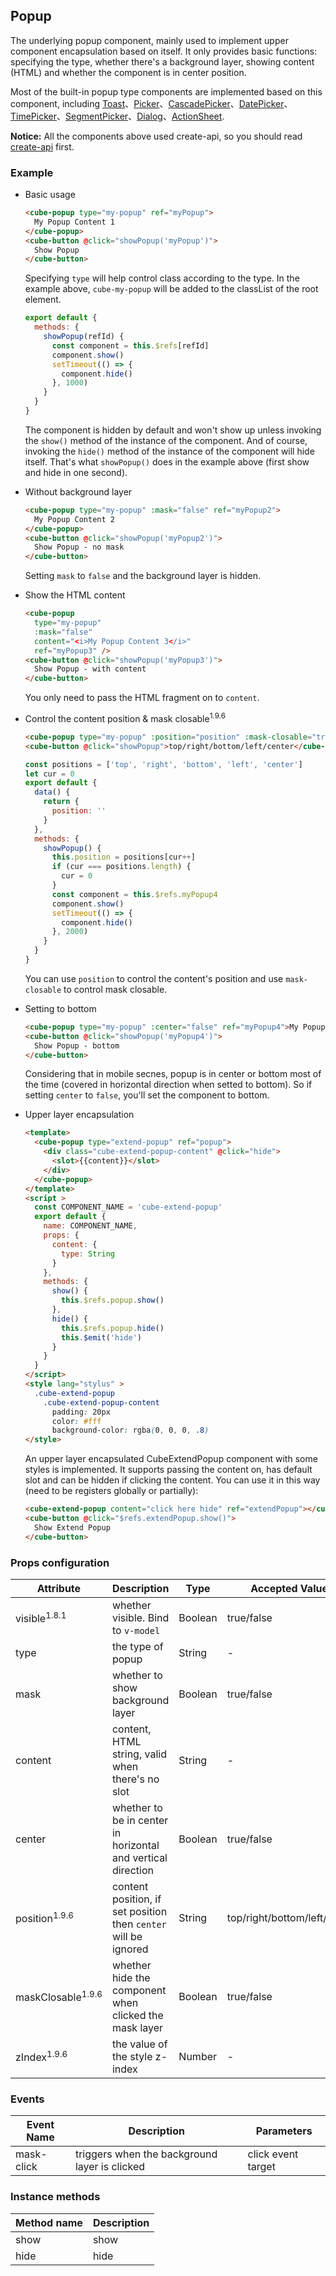 ## Popup

The underlying popup component, mainly used to implement upper component encapsulation based on itself. It only provides basic functions: specifying the type, whether there's a background layer, showing content (HTML) and whether the component is in center position.

Most of the built-in popup type components are implemented based on this component, including [Toast](#/en-US/docs/toast)、[Picker](#/en-US/docs/picker)、[CascadePicker](#/en-US/docs/cascade-picker)、[DatePicker](#/en-US/docs/date-picker)、[TimePicker](#/en-US/docs/time-picker)、[SegmentPicker](#/en-US/docs/segment-picker)、[Dialog](#/en-US/docs/dialog)、[ActionSheet](#/en-US/docs/action-sheet).

__Notice:__ All the components above used create-api, so you should read [create-api](#/en-US/docs/create-api) first.

### Example

- Basic usage

  ```html
  <cube-popup type="my-popup" ref="myPopup">
    My Popup Content 1
  </cube-popup>
  <cube-button @click="showPopup('myPopup')">
    Show Popup
  </cube-button>
  ```

  Specifying `type` will help control class according to the type. In the example above, `cube-my-popup` will be added to the classList of the root element.

  ```js
  export default {
    methods: {
      showPopup(refId) {
        const component = this.$refs[refId]
        component.show()
        setTimeout(() => {
          component.hide()
        }, 1000)
      }
    }
  }
  ```

  The component is hidden by default and won't show up unless invoking the `show()` method of the instance of the component. And of course, invoking the `hide()` method of the instance of the component will hide itself. That's what `showPopup()` does in the example above (first show and hide in one second).

- Without background layer

  ```html
  <cube-popup type="my-popup" :mask="false" ref="myPopup2">
    My Popup Content 2
  </cube-popup>
  <cube-button @click="showPopup('myPopup2')">
    Show Popup - no mask
  </cube-button>
  ```

  Setting `mask` to `false` and the background layer is hidden.

- Show the HTML content

  ```html
  <cube-popup
    type="my-popup"
    :mask="false"
    content="<i>My Popup Content 3</i>"
    ref="myPopup3" />
  <cube-button @click="showPopup('myPopup3')">
    Show Popup - with content
  </cube-button>
  ```

  You only need to pass the HTML fragment on to `content`.

- Control the content position & mask closable<sup>1.9.6</sup>
  ```html
  <cube-popup type="my-popup" :position="position" :mask-closable="true" ref="myPopup4">My Popup Content 4</cube-popup>
  <cube-button @click="showPopup">top/right/bottom/left/center</cube-button>
  ```
  ```js
  const positions = ['top', 'right', 'bottom', 'left', 'center']
  let cur = 0
  export default {
    data() {
      return {
        position: ''
      }
    },
    methods: {
      showPopup() {
        this.position = positions[cur++]
        if (cur === positions.length) {
          cur = 0
        }
        const component = this.$refs.myPopup4
        component.show()
        setTimeout(() => {
          component.hide()
        }, 2000)
      }
    }
  }
  ```
  You can use `position` to control the content's position and use `mask-closable` to control mask closable.

- Setting to bottom

  ```html
  <cube-popup type="my-popup" :center="false" ref="myPopup4">My Popup Content 4</cube-popup>
  <cube-button @click="showPopup('myPopup4')">
    Show Popup - bottom
  </cube-button>
  ```

  Considering that in mobile secnes, popup is in center or bottom most of the time (covered in horizontal direction when setted to bottom). So if setting `center` to `false`, you'll set the component to bottom.

- Upper layer encapsulation

  ```html
  <template>
    <cube-popup type="extend-popup" ref="popup">
      <div class="cube-extend-popup-content" @click="hide">
        <slot>{{content}}</slot>
      </div>
    </cube-popup>
  </template>
  <script >
    const COMPONENT_NAME = 'cube-extend-popup'
    export default {
      name: COMPONENT_NAME,
      props: {
        content: {
          type: String
        }
      },
      methods: {
        show() {
          this.$refs.popup.show()
        },
        hide() {
          this.$refs.popup.hide()
          this.$emit('hide')
        }
      }
    }
  </script>
  <style lang="stylus" >
    .cube-extend-popup
      .cube-extend-popup-content
        padding: 20px
        color: #fff
        background-color: rgba(0, 0, 0, .8)
  </style>
  ```

  An upper layer encapsulated CubeExtendPopup component with some styles is implemented. It supports passing the content on, has default slot and can be hidden if clicking the content. You can use it in this way (need to be registers globally or partially):

  ```html
  <cube-extend-popup content="click here hide" ref="extendPopup"></cube-extend-popup>
  <cube-button @click="$refs.extendPopup.show()">
    Show Extend Popup
  </cube-button>
  ```

### Props configuration

| Attribute | Description | Type | Accepted Values | Default |
| - | - | - | - | - |
| visible<sup>1.8.1</sup> | whether visible. Bind to `v-model` | Boolean | true/false | false |
| type | the type of popup | String | - | '' |
| mask | whether to show background layer | Boolean | true/false | true |
| content | content, HTML string, valid when there's no slot | String | - | '' |
| center | whether to be in center in horizontal and vertical direction | Boolean | true/false | true |
| position<sup>1.9.6</sup> | content position, if set position then `center` will be ignored | String | top/right/bottom/left/center | '' |
| maskClosable<sup>1.9.6</sup> | whether hide the component when clicked the mask layer | Boolean | true/false | false |
| zIndex<sup>1.9.6</sup> | the value of the style z-index | Number | - | 100 |

### Events

| Event Name | Description | Parameters |
| - | - | - |
| mask-click | triggers when the background layer is clicked | click event target |

### Instance methods

| Method name | Description |
| - | - |
| show | show |
| hide | hide |
